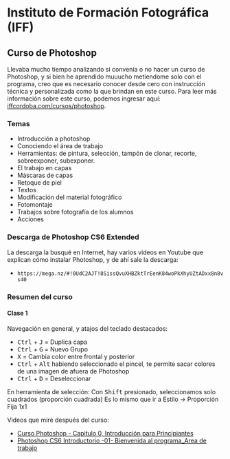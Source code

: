 # Instituto de Formación Fotográfica (IFF)

## Curso de Photoshop

Llevaba mucho tiempo analizando si convenía o no hacer un curso de Photoshop, y si bien he aprendido muuucho metiendome solo con el programa, creo que es necesario conocer desde cero con instrucción técnica y personalizada como la que brindan en este curso.
Para leer más información sobre este curso, podemos ingresar aquí: [iffcordoba.com/cursos/photoshop](http://www.iffcordoba.com/cursos/photoshop).

### Temas

- Introducción a photoshop
- Conociendo el área de trabajo
- Herramientas: de pintura, selección, tampón de clonar, recorte, sobreexponer, subexponer.
- El trabajo en capas
- Máscaras de capas
- Retoque de piel
- Textos
- Modificación del material fotográfico
- Fotomontaje
- Trabajos sobre fotografía de los alumnos
- Acciones

### Descarga de Photoshop CS6 Extended

La descarga la busqué en Internet, hay varios videos en Youtube que explican cómo instalar Photoshop, y de ahí sale la descarga:

- `https://mega.nz/#!0UdC2AJT!8SissQvuXHBZktTrEenK84woPkXhyUZtADxx8n8vs40`

### Resumen del curso

#### Clase 1

Navegación en general, y atajos del teclado destacados:

- <kbd>Ctrl</kbd> + <kbd>J</kbd> = Duplica capa
- <kbd>Ctrl</kbd> + <kbd>G</kbd> = Nuevo Grupo
- <kbd>X</kbd> = Cambia color entre frontal y posterior
- <kbd>Ctrl</kbd> + <kbd>Alt</kbd> habiendo seleccionado el pincel, te permite sacar colores de una imagen de afuera de Photoshop
- <kbd>Ctrl</kbd> + <kbd>D</kbd> = Deseleccionar

En herramienta de selección:
Con <kbd>Shift</kbd> presionado, seleccionamos solo cuadrados (proporción cuadrada)
Es lo mismo que ir a Estilo -> Proporción Fija 1x1

Videos que miré después del curso:

- [Curso Photoshop - Capitulo 0, Introducción para Principiantes](https://www.youtube.com/watch?v=4-VMuLs99Ss)
- [Photoshop CS6 Introductorio -01- Bienvenida al programa_Area de trabajo](https://www.youtube.com/watch?v=puK5A9FRWI4)
